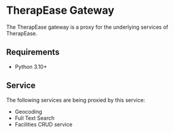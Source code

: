 # TherapEase Gateway
The TherapEase gateway is a proxy for the underlying services of TherapEase.

## Requirements
- Python 3.10+

## Service
The following services are being proxied by this service:

- Geocoding
- Full Text Search
- Facilities CRUD service